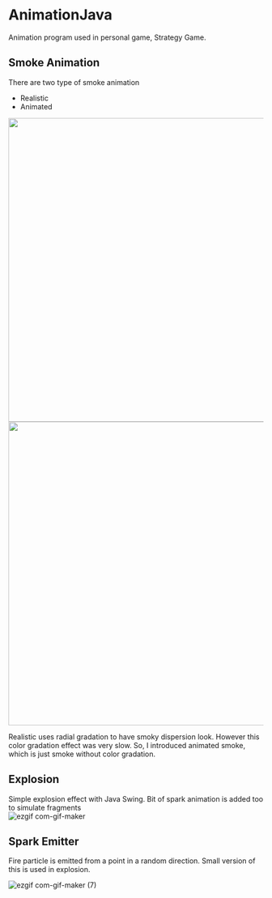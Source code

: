 # AnimationJava

Animation program used in personal game, Strategy Game.

## Smoke Animation
There are two type of smoke animation
- Realistic
- Animated
<img src="https://user-images.githubusercontent.com/71058334/157395439-7c42cbbc-55bd-4573-95c6-2f1954639fbd.gif" height = "600">
<img src="https://user-images.githubusercontent.com/71058334/157395249-cceb1f8f-cff6-4340-9d9a-2b0c52038a97.gif" height = "600">


Realistic uses radial gradation to have smoky dispersion look. However this color gradation effect was very slow.
So, I introduced animated smoke, which is just smoke without color gradation.


## Explosion
Simple explosion effect with Java Swing. Bit of spark animation is added too to simulate fragments
<br>
![ezgif com-gif-maker](https://user-images.githubusercontent.com/71058334/157393748-33d07220-91b8-42f7-a2b1-7bc0699d12b2.gif)

## Spark Emitter
Fire particle is emitted from a point in a random direction. Small version of this is used in explosion.
<br>

![ezgif com-gif-maker (7)](https://user-images.githubusercontent.com/71058334/157395918-b5f754d2-7719-4e40-a496-6968c6b60a87.gif)
